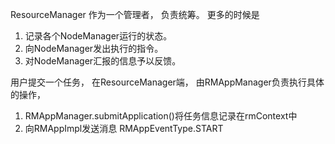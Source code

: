 ResourceManager 作为一个管理者， 负责统筹。 更多的时候是
1. 记录各个NodeManager运行的状态。
2. 向NodeManager发出执行的指令。
3. 对NodeManager汇报的信息予以反馈。


用户提交一个任务， 在ResourceManager端， 由RMAppManager负责执行具体的操作，
1. RMAppManager.submitApplication()将任务信息记录在rmContext中
2. 向RMAppImpl发送消息 RMAppEventType.START